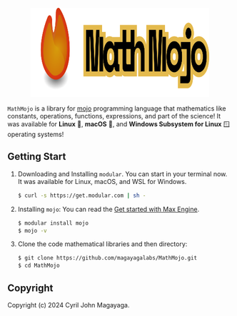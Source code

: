 <p align="center">
   <a href="https://github.com/magayagalabs/MathMojo">
      <img src="https://github.com/magayagalabs/MathMojo/blob/main/assets/MathMojo-background.svg" alt="MathMojo logo" width="400" height="200">
   </a>
</p>

`MathMojo` is a library for [mojo](https://www.modular.com/max/mojo) programming language that mathematics like constants, operations, functions, expressions, and part of the science! It was available for **Linux** 🐧, **macOS** 🍎, and **Windows Subsystem for Linux** 🪟 operating systems!

## Getting Start
1. Downloading and Installing `modular`. You can start in your terminal now. It was available for Linux, macOS, and WSL for Windows.
   
   ```bash
   $ curl -s https://get.modular.com | sh -
   ```
   
2. Installing `mojo`: You can read the [Get started with Max Engine](https://docs.modular.com/engine/get-started).
   
   ```bash
   $ modular install mojo
   $ mojo -v
   ```

3. Clone the code mathematical libraries and then directory:

   ```bash
   $ git clone https://github.com/magayagalabs/MathMojo.git
   $ cd MathMojo
   ```

## Copyright

Copyright (c) 2024 Cyril John Magayaga.
